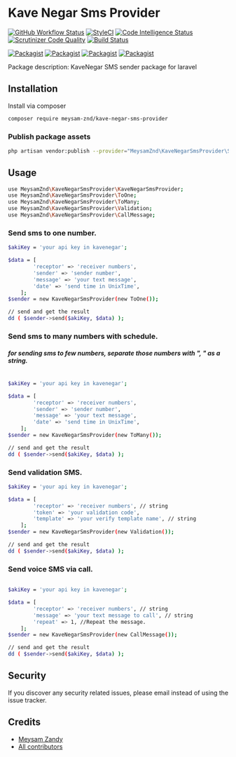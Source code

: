 # Kave Negar Sms Provider

[![GitHub Workflow Status](https://github.com/meysamzandy/KaveNegarSmsProvider/workflows/Run%20tests/badge.svg)](https://github.com/meysamzandy/KaveNegarSmsProvider/actions)
[![StyleCI](https://github.styleci.io/repos/281572936/shield?branch=master)](https://github.styleci.io/repos/281572936?branch=master)
[![Code Intelligence Status](https://scrutinizer-ci.com/g/meysamzandy/KaveNegarSmsProvider/badges/code-intelligence.svg?b=master)](https://scrutinizer-ci.com/code-intelligence)
[![Scrutinizer Code Quality](https://scrutinizer-ci.com/g/meysamzandy/KaveNegarSmsProvider/badges/quality-score.png?b=master)](https://scrutinizer-ci.com/g/meysamzandy/KaveNegarSmsProvider/?branch=master)
[![Build Status](https://scrutinizer-ci.com/g/meysamzandy/KaveNegarSmsProvider/badges/build.png?b=master)](https://scrutinizer-ci.com/g/meysamzandy/KaveNegarSmsProvider/build-status/master)

[![Packagist](https://img.shields.io/packagist/php-v/meysam-znd/kave-negar-sms-provider.svg)](https://packagist.org/packages/meysam-znd/kave-negar-sms-provider)
[![Packagist](https://img.shields.io/packagist/v/meysam-znd/kave-negar-sms-provider.svg)](https://packagist.org/packages/meysam-znd/kave-negar-sms-provider)
[![Packagist](https://poser.pugx.org/meysam-znd/kave-negar-sms-provider/d/total.svg)](https://packagist.org/packages/meysam-znd/kave-negar-sms-provider)
[![Packagist](https://img.shields.io/packagist/l/meysam-znd/kave-negar-sms-provider.svg)](https://packagist.org/packages/meysam-znd/kave-negar-sms-provider)

Package description: KaveNegar SMS sender package for laravel

## Installation

Install via composer
```bash
composer require meysam-znd/kave-negar-sms-provider
```

### Publish package assets

```bash
php artisan vendor:publish --provider="MeysamZnd\KaveNegarSmsProvider\ServiceProvider"
```

## Usage

```bash
use MeysamZnd\KaveNegarSmsProvider\KaveNegarSmsProvider;
use MeysamZnd\KaveNegarSmsProvider\ToOne;
use MeysamZnd\KaveNegarSmsProvider\ToMany;
use MeysamZnd\KaveNegarSmsProvider\Validation;
use MeysamZnd\KaveNegarSmsProvider\CallMessage;

```

### Send sms to one number.
```bash
$akiKey = 'your api key in kavenegar';

$data = [
        'receptor' => 'receiver numbers',
        'sender' => 'sender number',
        'message' => 'your text message',
        'date' => 'send time in UnixTime',
    ];
$sender = new KaveNegarSmsProvider(new ToOne());

// send and get the result
dd ( $sender->send($akiKey, $data) );

```
### Send sms to many numbers with schedule.
##### for sending sms to few numbers, separate those numbers with ", " as a string.

```bash

$akiKey = 'your api key in kavenegar';

$data = [
        'receptor' => 'receiver numbers',
        'sender' => 'sender number',
        'message' => 'your text message',
        'date' => 'send time in UnixTime',
    ];
$sender = new KaveNegarSmsProvider(new ToMany());

// send and get the result
dd ( $sender->send($akiKey, $data) );

```

### Send validation SMS.

```bash
$akiKey = 'your api key in kavenegar';

$data = [
        'receptor' => 'receiver numbers', // string
        'token' => 'your validation code',
        'template' => 'your verify template name', // string
    ];
$sender = new KaveNegarSmsProvider(new Validation());

// send and get the result
dd ( $sender->send($akiKey, $data) );

```

### Send voice SMS via call.

```bash

$akiKey = 'your api key in kavenegar';

$data = [
        'receptor' => 'receiver numbers', // string
        'message' => 'your text message to call', // string
        'repeat' => 1, //Repeat the message.
    ];
$sender = new KaveNegarSmsProvider(new CallMessage());

// send and get the result
dd ( $sender->send($akiKey, $data) );

```
## Security

If you discover any security related issues, please email
instead of using the issue tracker.

## Credits

- [Meysam Zandy](https://github.com/meysamzandy/KaveNegarSmsProvider)
- [All contributors](https://github.com/meysamzandy/KaveNegarSmsProvider/graphs/contributors)

